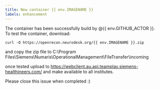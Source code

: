 ```yaml
---
title: New container {{ env.IMAGENAME }}
labels: enhancement
---
```

The container has been successfully build by @{{ env.GITHUB_ACTOR }}. To test the container, download:
```
curl -O https://openrecon.neurodesk.org/{{ env.IMAGENAME }}.zip
```
 
and copy the zip file to C:\Program Files\Siemens\Numaris\OperationalManagement\FileTransfer\incoming

once tested upload to https://webclient.au.api.teamplay.siemens-healthineers.com/ and make available to all institutes.

Please close this issue when completed :)


